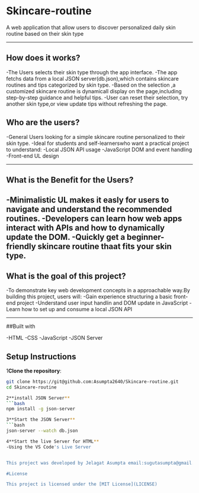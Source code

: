# Skincare-routine
A web application that allow users to discover personalized daily skin routine based on their skin type

---
## How does it works?

-The Users selects their skin type through the app interface.
-The app fetchs data from a local JSON server(db.json),which contains skincare routines and tips categorized by skin type.
-Based on the selection ,a customized skincare routine is dynamicall display on the page,including step-by-step guidance
and helpful tips.
-User can reset their selection, try another skin type,or view update tips without refreshing the page.


## Who are the users?

-General Users looking for a simple skincare routine personalized to their skin type.
-Ideal for students and self-learnerswho want a practical project to understand:
  -Local JSON API usage
  -JavaScript DOM and event handling
  -Front-end UL design

---
## What is the Benefit for the Users?

-Minimalistic UL makes it easly for users to navigate and understand the recommended routines.
-Developers can learn how web apps interact with APIs and how to dynamically update the DOM.
-Quickly get a beginner-friendly skincare routine thaat fits your skin type.
---
## What is the goal of this project?

-To demonstrate key web development concepts in a approachable way.By building this project, users will:
  -Gain experience structuring a basic front-end project
  -Understand user input handlin and DOM update in JavaScript
  -Learn how to set up and consume a local JSON API

  ---
  ##Built with

  -HTML
  -CSS
  -JavaScript
  -JSON Server

## Setup Instructions

1**Clone the repository**:
   ```bash
   git clone https://git@github.com:Asumpta2640/Skincare-routine.git
   cd Skincare-routine

2**install JSON Server**
  ```bash  
  npm install -g json-server

3**Start the JSON Server**
 ```bash
 json-server --watch db.json

4**Start the live Server for HTML**
 -Using the VS Code's Live Server 


This project was developed by Jelagat Asumpta email:sugutasumpta@gmail.com

#License

This project is licensed under the [MIT License](LICENSE)

